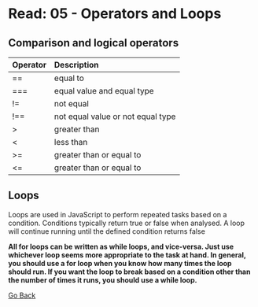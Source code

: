 # Read: 05 - Operators and Loops

## Comparison and logical operators

|        **Operator**       |          **Description**          |
| :-------------------------| :-------------------------------- |
|  ==                       |  equal to                         |
|  ===                      |  equal value and equal type       | 
|  !=                       |  not equal                        |
| !==                       |  not equal value or not equal type|
|  >                        |  greater than                     |        
|  <                        |  less than                        |  
|  >=                       |  greater than or equal to         |  
|  <=                       |  greater than or equal to         |    

## Loops

Loops are used in JavaScript to perform repeated tasks based on a condition. Conditions typically return true or false when analysed. A loop will continue running until the defined condition returns false 

**All for loops can be written as while loops, and vice-versa. Just use whichever loop seems more appropriate to the task at hand.
In general, you should use a for loop when you know how many times the loop should run. If you want the loop to break based on a condition other than the number of times it runs, you should use a while loop.**

[Go Back](README.md)